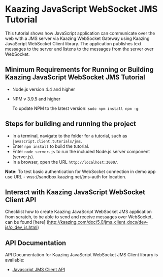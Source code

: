 # Kaazing JavaScript WebSocket JMS Tutorial

This tutorial shows how JavaScript application can communicate over the web with a JMS server via Kaazing WebSocket Gateway using Kaazing JavaScript WebSocket Client library. The application publishes text messages to the server and listens to the messages from the server over WebSocket.

## Minimum Requirements for Running or Building Kaazing JavaScript WebSocket JMS Tutorial

* Node.js version 4.4 and higher
* NPM v 3.9.5 and higher

    To update NPM to the latest version:
    `
        sudo npm install npm -g
    `

## Steps for building and running the project

* In a terminal, navigate to the folder for a tutorial, such as `javascript.client.tutorials/jms`.
* Enter `npm install` to build the tutorial.
* Enter `node server.js` to run the included Node.js server component (server.js).
* In a browser, open the URL `http://localhost:3000/`.

__Note:__ To test basic authentication for WebSocket connection in demo app use URL -  wss://sandbox.kaazing.net/jms-auth for location.

## Interact with Kaazing JavaScript WebSocket Client API

Checklist how to create Kaazing JavaScript WebSocket JMS application from scratch, to be able to send and receive messages over WebSocket, can be found [here] (http://kaazing.com/doc/5.0/jms_client_docs/dev-js/o_dev_js.html)

## API Documentation

API Documentation for Kaazing JavaScript WebSocket JMS Client library is available:

* [Javascript JMS Client API](https://kaazing.com/doc/jms/4.0/apidoc/client/javascript/jms/index.html?JmsConnectionFactory)
